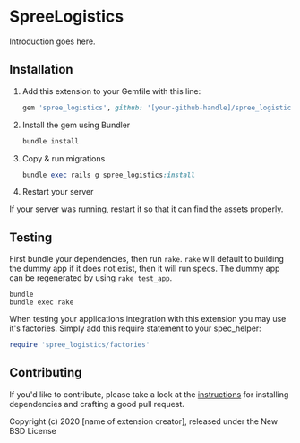 # SpreeLogistics

Introduction goes here.

## Installation

1. Add this extension to your Gemfile with this line:

    ```ruby
    gem 'spree_logistics', github: '[your-github-handle]/spree_logistics'
    ```

2. Install the gem using Bundler

    ```ruby
    bundle install
    ```

3. Copy & run migrations

    ```ruby
    bundle exec rails g spree_logistics:install
    ```

4. Restart your server

  If your server was running, restart it so that it can find the assets properly.

## Testing

First bundle your dependencies, then run `rake`. `rake` will default to building the dummy app if it does not exist, then it will run specs. The dummy app can be regenerated by using `rake test_app`.

```shell
bundle
bundle exec rake
```

When testing your applications integration with this extension you may use it's factories.
Simply add this require statement to your spec_helper:

```ruby
require 'spree_logistics/factories'
```

## Contributing

If you'd like to contribute, please take a look at the
[instructions](CONTRIBUTING.md) for installing dependencies and crafting a good
pull request.

Copyright (c) 2020 [name of extension creator], released under the New BSD License
